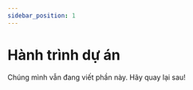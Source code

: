 ```yaml
---
sidebar_position: 1
---
```


# Hành trình dự án

Chúng mình vẫn đang viết phần này. Hãy quay lại sau!